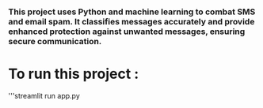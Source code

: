 ### This project uses Python and machine learning to combat SMS and email spam. It classifies messages accurately and provide enhanced protection against unwanted messages, ensuring secure communication.

# To run this project : 
'''streamlit run app.py
